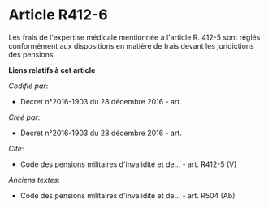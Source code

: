 # Article R412-6

Les frais de l'expertise médicale mentionnée à l'article R. 412-5 sont réglés conformément aux dispositions en matière de
frais devant les juridictions des pensions.

**Liens relatifs à cet article**

_Codifié par_:

  - Décret n°2016-1903 du 28 décembre 2016 - art.

_Créé par_:

  - Décret n°2016-1903 du 28 décembre 2016 - art.

_Cite_:

  - Code des pensions militaires d'invalidité et de... - art. R412-5 (V)

_Anciens textes_:

  - Code des pensions militaires d'invalidité et de... - art. R504 (Ab)

